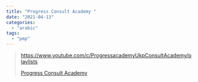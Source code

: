 ```yaml
---
title: "Progress Consult Academy "
date: "2021-04-13"
categories:
  - "arabic"
tags:
  - "pmp"
---
```


> https://www.youtube.com/c/ProgressacademyUkpConsultAcademy/playlists
>
> [Progress Consult Academy ](https://www.youtube.com/c/ProgressacademyUkpConsultAcademy/playlists)
